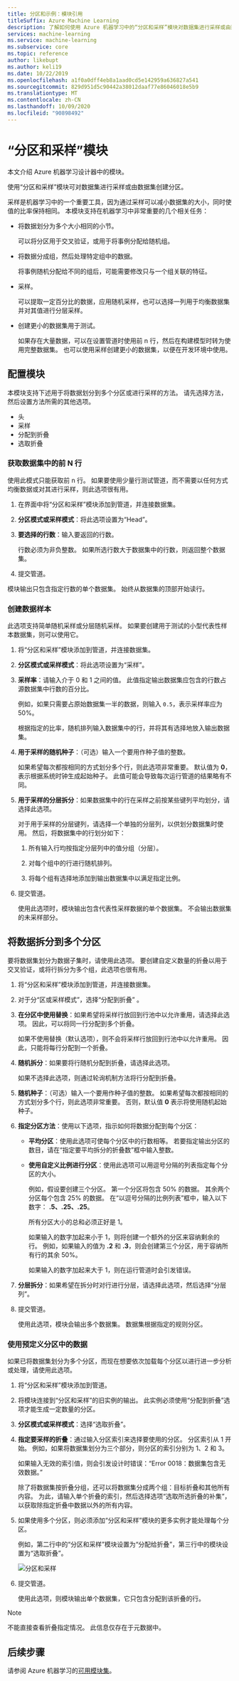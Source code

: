 ```yaml
---
title: 分区和示例：模块引用
titleSuffix: Azure Machine Learning
description: 了解如何使用 Azure 机器学习中的“分区和采样”模块对数据集进行采样或由数据集创建分区。
services: machine-learning
ms.service: machine-learning
ms.subservice: core
ms.topic: reference
author: likebupt
ms.author: keli19
ms.date: 10/22/2019
ms.openlocfilehash: a1f0a0dff4eb8a1aad0cd5e142959a636827a541
ms.sourcegitcommit: 829d951d5c90442a38012daaf77e86046018e5b9
ms.translationtype: MT
ms.contentlocale: zh-CN
ms.lasthandoff: 10/09/2020
ms.locfileid: "90898492"
---
```

# <a name="partition-and-sample-module"></a>“分区和采样”模块

本文介绍 Azure 机器学习设计器中的模块。

使用“分区和采样”模块可对数据集进行采样或由数据集创建分区。

采样是机器学习中的一个重要工具，因为通过采样可以减小数据集的大小，同时使值的比率保持相同。 本模块支持在机器学习中非常重要的几个相关任务： 

- 将数据划分为多个大小相同的小节。 

  可以将分区用于交叉验证，或用于将事例分配给随机组。

- 将数据分成组，然后处理特定组中的数据。 

  将事例随机分配给不同的组后，可能需要修改只与一个组关联的特征。

- 采样。 

  可以提取一定百分比的数据，应用随机采样，也可以选择一列用于均衡数据集并对其值进行分层采样。

- 创建更小的数据集用于测试。 

  如果存在大量数据，可以在设置管道时使用前 n 行，然后在构建模型时转为使用完整数据集。 也可以使用采样创建更小的数据集，以便在开发环境中使用。

## <a name="configure-the-module"></a>配置模块

本模块支持下述用于将数据划分到多个分区或进行采样的方法。 请先选择方法，然后设置方法所需的其他选项。

- 头
- 采样
- 分配到折叠
- 选取折叠

### <a name="get-top-n-rows-from-a-dataset"></a>获取数据集中的前 N 行

使用此模式只能获取前 n 行。 如果要使用少量行测试管道，而不需要以任何方式均衡数据或对其进行采样，则此选项很有用。

1. 在界面中将“分区和采样”模块添加到管道，并连接数据集。  

1. **分区模式或采样模式**：将此选项设置为“Head”。

1. **要选择的行数**：输入要返回的行数。

   行数必须为非负整数。 如果所选行数大于数据集中的行数，则返回整个数据集。

1. 提交管道。

模块输出只包含指定行数的单个数据集。 始终从数据集的顶部开始读行。

### <a name="create-a-sample-of-data"></a>创建数据样本

此选项支持简单随机采样或分层随机采样。 如果要创建用于测试的小型代表性样本数据集，则可以使用它。

1. 将“分区和采样”模块添加到管道，并连接数据集。

1. **分区模式或采样模式**：将此选项设置为“采样”。

1. **采样率**：请输入介于 0 和 1 之间的值。 此值指定输出数据集应包含的行数占源数据集中行数的百分比。

   例如，如果只需要占原始数据集一半的数据，则输入 `0.5`，表示采样率应为 50%。

   根据指定的比率，随机排列输入数据集中的行，并将其有选择地放入输出数据集。

1. **用于采样的随机种子**：（可选）输入一个要用作种子值的整数。

   如果希望每次都按相同的方式划分多个行，则此选项非常重要。 默认值为 **0**，表示根据系统时钟生成起始种子。 此值可能会导致每次运行管道的结果略有不同。

1. **用于采样的分层拆分**：如果数据集中的行在采样之前按某些键列平均划分，请选择此选项。

   对于用于采样的分层键列，请选择一个单独的分层列，以供划分数据集时使用。 然后，将数据集中的行划分如下：

   1. 所有输入行均按指定分层列中的值分组（分层）。

   1. 对每个组中的行进行随机排列。

   1. 将每个组有选择地添加到输出数据集中以满足指定比例。


1. 提交管道。

   使用此选项时，模块输出包含代表性采样数据的单个数据集。 不会输出数据集的未采样部分。 

## <a name="split-data-into-partitions"></a>将数据拆分到多个分区

要将数据集划分为数据子集时，请使用此选项。 要创建自定义数量的折叠以用于交叉验证，或将行拆分为多个组，此选项也很有用。

1. 将“分区和采样”模块添加到管道，并连接数据集。

1. 对于分“区或采样模式”，选择“分配到折叠” 。

1. **在分区中使用替换**：如果希望将采样行放回到行池中以允许重用，请选择此选项。 因此，可以将同一行分配到多个折叠。

   如果不使用替换（默认选项），则不会将采样行放回到行池中以允许重用。 因此，只能将每行分配到一个折叠。

1. **随机拆分**：如果要将行随机分配到折叠，请选择此选项。

   如果不选择此选项，则通过轮询机制方法将行分配到折叠。

1. **随机种子**：（可选）输入一个要用作种子值的整数。 如果希望每次都按相同的方式划分多个行，则此选项非常重要。 否则，默认值 **0** 表示将使用随机起始种子。

1. **指定分区方法**：使用以下选项，指示如何将数据分配到每个分区：

   - **平均分区**：使用此选项可使每个分区中的行数相等。 若要指定输出分区的数目，请在“指定要平均拆分的折叠数”框中输入整数。

   - **使用自定义比例进行分区**：使用此选项可以用逗号分隔的列表指定每个分区的大小。

     例如，假设要创建三个分区。 第一个分区将包含 50% 的数据。 其余两个分区每个包含 25% 的数据。 在“以逗号分隔的比例列表”框中，输入以下数字： **.5、.25、.25**。

     所有分区大小的总和必须正好是 1。

     如果输入的数字加起来小于 1，则将创建一个额外的分区来容纳剩余的行。 例如，如果输入的值为 **.2** 和 **.3**，则会创建第三个分区，用于容纳所有行的其余 50%。
     
     如果输入的数字加起来大于 1，则在运行管道时会引发错误。

1. **分层拆分**：如果希望在拆分时对行进行分层，请选择此选项，然后选择“分层列”。

1. 提交管道。

   使用此选项，模块会输出多个数据集。 数据集根据指定的规则分区。

### <a name="use-data-from-a-predefined-partition"></a>使用预定义分区中的数据  

如果已将数据集划分为多个分区，而现在想要依次加载每个分区以进行进一步分析或处理，请使用此选项。

1. 将“分区和采样”模块添加到管道。

1. 将模块连接到“分区和采样”的旧实例的输出。 此实例必须使用“分配到折叠”选项才能生成一定数量的分区。

1. **分区模式或采样模式**：选择“选取折叠”。

1. **指定要采样的折叠**：通过输入分区索引来选择要使用的分区。 分区索引从 1 开始。 例如，如果将数据集划分为三个部分，则分区的索引分别为 1、2 和 3。

   如果输入无效的索引值，则会引发设计时错误：“Error 0018：数据集包含无效数据。”

   除了将数据集按折叠分组，还可以将数据集分成两个组：目标折叠和其他所有内容。 为此，请输入单个折叠的索引，然后选择选项“选取所选折叠的补集”，以获取除指定折叠中数据以外的所有内容。

1. 如果使用多个分区，则必须添加“分区和采样”模块的更多实例才能处理每个分区。

   例如，第二行中的“分区和采样”模块设置为“分配给折叠”，第三行中的模块设置为“选取折叠”。     

   ![分区和采样](./media/module/partition-and-sample.png)

1. 提交管道。

   使用此选项，则模块输出单个数据集，它只包含分配到该折叠的行。

> [!NOTE]
>  不能直接查看折叠指定情况。 此信息仅存在于元数据中。

## <a name="next-steps"></a>后续步骤

请参阅 Azure 机器学习的[可用模块集](module-reference.md)。 